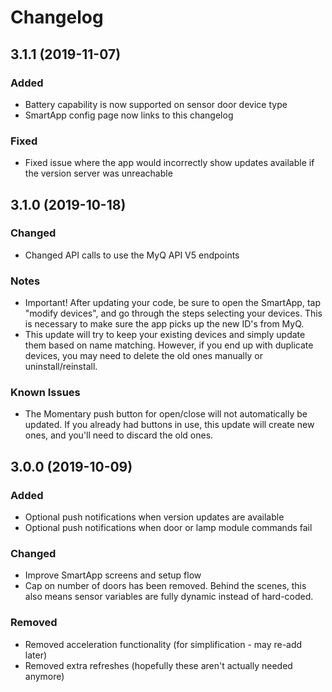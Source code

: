 # Changelog

## 3.1.1 (2019-11-07)

### Added
 - Battery capability is now supported on sensor door device type
 - SmartApp config page now links to this changelog

### Fixed
 - Fixed issue where the app would incorrectly show updates available if the version server was unreachable

## 3.1.0 (2019-10-18)

### Changed

- Changed API calls to use the MyQ API V5 endpoints

### Notes
 - Important! After updating your code, be sure to open the SmartApp, tap "modify devices", and go through the steps selecting your devices. This is necessary to make sure the app picks up the new ID's from MyQ.
 - This update will try to keep your existing devices and simply update them based on name matching. However, if you end up with duplicate devices, you may need to delete the old ones manually or uninstall/reinstall.

### Known Issues
 - The Momentary push button for open/close will not automatically be updated. If you already had buttons in use, this update will create new ones, and you'll need to discard the old ones.

## 3.0.0 (2019-10-09)

### Added
 - Optional push notifications when version updates are available
 - Optional push notifications when door or lamp module commands fail

### Changed
 - Improve SmartApp screens and setup flow
 - Cap on number of doors has been removed. Behind the scenes, this also means sensor variables are fully
dynamic instead of hard-coded.

### Removed
 - Removed acceleration functionality (for simplification - may re-add later)
 - Removed extra refreshes (hopefully these aren't actually needed anymore)
